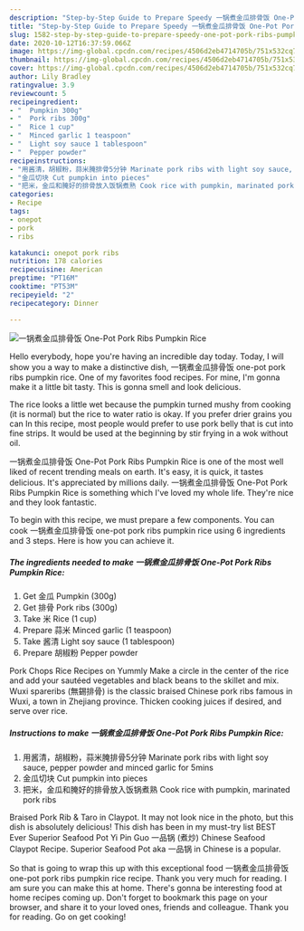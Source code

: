 ```yaml
---
description: "Step-by-Step Guide to Prepare Speedy 一锅煮金瓜排骨饭 One-Pot Pork Ribs Pumpkin Rice"
title: "Step-by-Step Guide to Prepare Speedy 一锅煮金瓜排骨饭 One-Pot Pork Ribs Pumpkin Rice"
slug: 1582-step-by-step-guide-to-prepare-speedy-one-pot-pork-ribs-pumpkin-rice
date: 2020-10-12T16:37:59.066Z
image: https://img-global.cpcdn.com/recipes/4506d2eb4714705b/751x532cq70/一锅煮金瓜排骨饭-one-pot-pork-ribs-pumpkin-rice-recipe-main-photo.jpg
thumbnail: https://img-global.cpcdn.com/recipes/4506d2eb4714705b/751x532cq70/一锅煮金瓜排骨饭-one-pot-pork-ribs-pumpkin-rice-recipe-main-photo.jpg
cover: https://img-global.cpcdn.com/recipes/4506d2eb4714705b/751x532cq70/一锅煮金瓜排骨饭-one-pot-pork-ribs-pumpkin-rice-recipe-main-photo.jpg
author: Lily Bradley
ratingvalue: 3.9
reviewcount: 5
recipeingredient:
- "  Pumpkin 300g"
- "  Pork ribs 300g"
- "  Rice 1 cup"
- "  Minced garlic 1 teaspoon"
- "  Light soy sauce 1 tablespoon"
- "  Pepper powder"
recipeinstructions:
- "用酱清，胡椒粉，蒜米腌排骨5分钟 Marinate pork ribs with light soy sauce, pepper powder and minced garlic for 5mins"
- "金瓜切块 Cut pumpkin into pieces"
- "把米，金瓜和腌好的排骨放入饭锅煮熟 Cook rice with pumpkin, marinated pork ribs"
categories:
- Recipe
tags:
- onepot
- pork
- ribs

katakunci: onepot pork ribs 
nutrition: 178 calories
recipecuisine: American
preptime: "PT16M"
cooktime: "PT53M"
recipeyield: "2"
recipecategory: Dinner

---
```



![一锅煮金瓜排骨饭 One-Pot Pork Ribs Pumpkin Rice](https://img-global.cpcdn.com/recipes/4506d2eb4714705b/751x532cq70/一锅煮金瓜排骨饭-one-pot-pork-ribs-pumpkin-rice-recipe-main-photo.jpg)

Hello everybody, hope you're having an incredible day today. Today, I will show you a way to make a distinctive dish, 一锅煮金瓜排骨饭 one-pot pork ribs pumpkin rice. One of my favorites food recipes. For mine, I'm gonna make it a little bit tasty. This is gonna smell and look delicious.

The rice looks a little wet because the pumpkin turned mushy from cooking (it is normal) but the rice to water ratio is okay. If you prefer drier grains you can In this recipe, most people would prefer to use pork belly that is cut into fine strips. It would be used at the beginning by stir frying in a wok without oil.

一锅煮金瓜排骨饭 One-Pot Pork Ribs Pumpkin Rice is one of the most well liked of recent trending meals on earth. It's easy, it is quick, it tastes delicious. It's appreciated by millions daily. 一锅煮金瓜排骨饭 One-Pot Pork Ribs Pumpkin Rice is something which I've loved my whole life. They're nice and they look fantastic.


To begin with this recipe, we must prepare a few components. You can cook 一锅煮金瓜排骨饭 one-pot pork ribs pumpkin rice using 6 ingredients and 3 steps. Here is how you can achieve it.

<!--inarticleads1-->

##### The ingredients needed to make 一锅煮金瓜排骨饭 One-Pot Pork Ribs Pumpkin Rice:

1. Get  金瓜 Pumpkin (300g)
1. Get  排骨 Pork ribs (300g)
1. Take  米 Rice (1 cup)
1. Prepare  蒜米 Minced garlic (1 teaspoon)
1. Take  酱清 Light soy sauce (1 tablespoon)
1. Prepare  胡椒粉 Pepper powder


Pork Chops Rice Recipes on Yummly Make a circle in the center of the rice and add your sautéed vegetables and black beans to the skillet and mix. Wuxi spareribs (無錫排骨) is the classic braised Chinese pork ribs famous in Wuxi, a town in Zhejiang province. Thicken cooking juices if desired, and serve over rice. 

<!--inarticleads2-->

##### Instructions to make 一锅煮金瓜排骨饭 One-Pot Pork Ribs Pumpkin Rice:

1. 用酱清，胡椒粉，蒜米腌排骨5分钟 Marinate pork ribs with light soy sauce, pepper powder and minced garlic for 5mins
1. 金瓜切块 Cut pumpkin into pieces
1. 把米，金瓜和腌好的排骨放入饭锅煮熟 Cook rice with pumpkin, marinated pork ribs


Braised Pork Rib &amp; Taro in Claypot. It may not look nice in the photo, but this dish is absolutely delicious! This dish has been in my must-try list BEST Ever Superior Seafood Pot Yi Pin Guo 一品锅 (煮炒) Chinese Seafood Claypot Recipe. Superior Seafood Pot aka 一品锅 in Chinese is a popular. 

So that is going to wrap this up with this exceptional food 一锅煮金瓜排骨饭 one-pot pork ribs pumpkin rice recipe. Thank you very much for reading. I am sure you can make this at home. There's gonna be interesting food at home recipes coming up. Don't forget to bookmark this page on your browser, and share it to your loved ones, friends and colleague. Thank you for reading. Go on get cooking!
